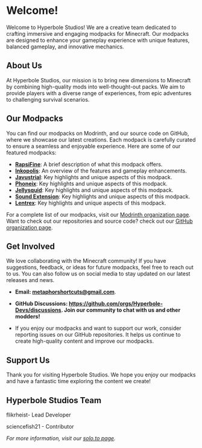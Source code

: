 # Welcome!

Welcome to Hyperbole Studios! We are a creative team dedicated to crafting immersive and engaging modpacks for Minecraft. Our modpacks are designed to enhance your gameplay experience with unique features, balanced gameplay, and innovative mechanics.

## About Us

At Hyperbole Studios, our mission is to bring new dimensions to Minecraft by combining high-quality mods into well-thought-out packs. We aim to provide players with a diverse range of experiences, from epic adventures to challenging survival scenarios.

## Our Modpacks

You can find our modpacks on Modrinth, and our source code on GitHub, where we showcase our latest creations. Each modpack is carefully curated to ensure a seamless and enjoyable experience. Here are some of our featured modpacks:

- **[RapsiFine](https://modrinth.com/modpack/raspifine)**: A brief description of what this modpack offers.
- **[Inkopolis](https://modrinth.com/modpack/inkopolis)**: An overview of the features and gameplay enhancements.
- **[Javustrial](https://modrinth.com/modpack/the-javustrial-project)**: Key highlights and unique aspects of this modpack.
- **[Phoneix](https://modrinth.com/modpack/the-phoneix-project)**: Key highlights and unique aspects of this modpack.
- **[Jellysquid](https://modrinth.com/modpack/jellysquid)**: Key highlights and unique aspects of this modpack.
- **[Sound Extension](https://modrinth.com/modpack/sound-extension)**: Key highlights and unique aspects of this modpack.
- **[Lentrex](https://modrinth.com/modpack/lentrex)**: Key highlights and unique aspects of this modpack.

For a complete list of our modpacks, visit our [Modrinth organization page](https://modrinth.com/organization/hyperbole-studios).
Want to check out our repositories and source code? check out our [GitHub organization page](https://github.com/hyperbole-devs).

## Get Involved

We love collaborating with the Minecraft community! If you have suggestions, feedback, or ideas for future modpacks, feel free to reach out to us. You can also follow us on social media to stay updated on our latest releases and news.

- **Email: metaphorshortcuts@gmail.com**.
- **GitHub Discussions: https://github.com/orgs/Hyperbole-Devs/discussions. Join our community to chat with us and other modders!**

- If you enjoy our modpacks and want to support our work, consider reporting issues on our GitHub repositories. It helps us continue to create high-quality content and improve our modpacks.

## Support Us

Thank you for visiting Hyperbole Studios. We hope you enjoy our modpacks and have a fantastic time exploring the content we create!

## Hyperbole Studios Team

flikrheist- Lead Developer

sciencefish21 - Contributor


*For more information, visit our [solo.to page](https://hyperbolestudios.info).*

